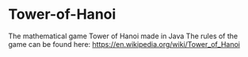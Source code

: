 # Tower-of-Hanoi
The mathematical game Tower of Hanoi made in Java
The rules of the game can be found here: https://en.wikipedia.org/wiki/Tower_of_Hanoi
